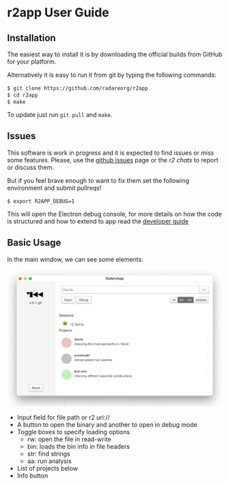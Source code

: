 r2app User Guide
================

Installation
------------

The easiest way to install it is by downloading the official builds from GitHub for your platform.

Alternatively it is easy to run it from git by typing the following commands:

```
$ git clone https://github.com/radareorg/r2app
$ cd r2app
$ make
```
To update just run `git pull` and `make`.

Issues
------

This software is work in progress and it is expected to find issues or miss some features. Please,
use the [github issues](https://github.com/radareorg/r2app/issues) page or the *r2 chats* to report
or discuss them.

But if you feel brave enough to want to fix them set the following environment and submit pullreqs!

```
$ export R2APP_DEBUG=1
```

This will open the Electron debug console, for more details on how the code is structured and how
to extend to app read the [developer guide](dev.md)

Basic Usage
------------

In the main window, we can see some elements:

![](../img/r2app.png)

* Input field for file path or r2 uri://
* A button to open the binary and another to open in debug mode
* Toggle boxes to specify loading options
  * rw: open the file in read-write
  * bin: loads the bin info in file headers
  * str: find strings
  * aa: run analysis
* List of projects below
* Info button
